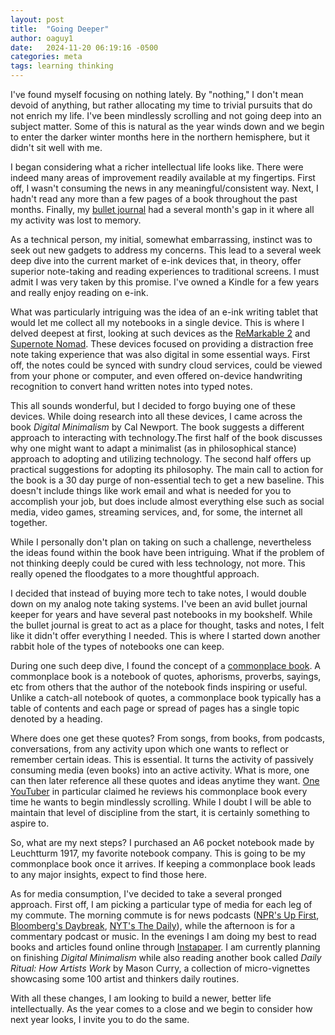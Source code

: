 ```yaml
---
layout: post
title:  "Going Deeper"
author: oaguy1
date:   2024-11-20 06:19:16 -0500
categories: meta
tags: learning thinking
---
```


I've found myself focusing on nothing lately. By "nothing," I don't mean devoid of anything, but rather allocating my time to trivial pursuits  that do not enrich my life. I've been mindlessly scrolling and not going deep into an subject matter. Some of this is natural as the year winds down and we begin to enter the darker winter months here in the northern hemisphere, but it didn't sit well with me.

I began considering what a richer intellectual life looks like. There were indeed many areas of improvement readily available at my fingertips. First off, I wasn't consuming the news in any meaningful/consistent way. Next, I hadn't read any more than a few pages of a book throughout the past months. Finally, my [bullet journal](https://en.wikipedia.org/wiki/Bullet_journal) had a several month's gap in it where all my activity was lost to memory.

As a technical person, my initial, somewhat embarrassing, instinct was to seek out new gadgets to address my concerns. This lead to a several week deep dive into the current market of e-ink devices that, in theory, offer superior note-taking and reading experiences to traditional screens. I must admit I was very taken by this promise. I've owned a Kindle for a few years and really enjoy reading on e-ink.

What was particularly intriguing was the idea of an e-ink writing tablet that would let me collect all my notebooks in a single device. This is where I delved deepest at first, looking at such devices as the [ReMarkable 2](https://remarkable.com/store/remarkable-2) and [Supernote Nomad](https://supernote.com/pages/supernote-nomad). These devices focused on providing a distraction free note taking experience that was also digital in some essential ways. First off, the notes could be synced with sundry cloud services, could be viewed from your phone or computer, and even offered on-device handwriting recognition to convert hand written notes into typed notes.

This all sounds wonderful, but I decided to forgo buying one of these devices. While doing research into all these devices, I came across the book *Digital Minimalism* by Cal Newport. The book suggests a different approach to interacting with technology.The first half of the book discusses why one might want to adapt a minimalist (as in philosophical stance) approach to adopting and utilizing technology. The second half offers up practical suggestions for adopting its philosophy. The main call to action for the book is a 30 day purge of non-essential tech to get a new baseline. This doesn't include things like work email and what is needed for you to accomplish your job, but does include almost everything else such as social media, video games, streaming services, and, for some, the internet all together.

While I personally don't plan on taking on such a challenge, nevertheless the ideas found within the book have been intriguing. What if the problem of not thinking deeply could be cured with less technology, not more. This really opened the floodgates to a more thoughtful approach. 

I decided that instead of buying more tech to take notes, I would double down on my analog note taking systems. I've been an avid bullet journal keeper for years and have several past notebooks in my bookshelf. While the bullet journal is great to act as a place for thought, tasks and notes, I felt like it didn't offer everything I needed. This is where I started down another rabbit hole of the types of notebooks one can keep.

During one such deep dive, I found the concept of a [commonplace book](https://en.wikipedia.org/wiki/Commonplace_book). A commonplace book is a notebook of quotes, aphorisms, proverbs, sayings, etc from others that the author of the notebook finds inspiring or useful. Unlike a catch-all notebook of quotes, a commonplace book typically has a table of contents and each page or spread of pages has a single topic denoted by a heading. 

Where does one get these quotes? From songs, from books, from podcasts, conversations, from any activity upon which one wants to reflect or remember certain ideas. This is essential. It turns the activity of passively consuming media (even books) into an active activity. What is more, one can then later reference all these quotes and ideas anytime they want. [One YouTuber](https://www.youtube.com/watch?v=Zb5PUAi4eAc) in particular claimed he reviews his commonplace book every time he wants to begin mindlessly scrolling. While I doubt I will be able to maintain that level of discipline from the start, it is certainly something to aspire to.

So, what are my next steps? I purchased an A6 pocket notebook made by Leuchtturm 1917, my favorite notebook company. This is going to be my commonplace book once it arrives. If keeping a commonplace book leads to any major insights, expect to find those here.

As for media consumption, I've decided to take a several pronged approach. First off, I am picking a particular type of media for each leg of my commute. The morning commute is for news podcasts ([NPR's Up First](https://www.npr.org/podcasts/510318/up-first), [Bloomberg's Daybreak](https://www.bloomberg.com/podcasts/series/daybreak-americas), [NYT's The Daily](https://www.nytimes.com/column/the-daily)), while the afternoon is for a commentary podcast or music. In the evenings I am doing my best to read books and articles found online through [Instapaper](https://www.instapaper.com). I am currently planning on finishing *Digital Minimalism* while also reading another book called *Daily Ritual: How Artists Work* by Mason Curry, a collection of micro-vignettes showcasing some 100 artist and thinkers daily routines.

With all these changes, I am looking to build a newer, better life intellectually. As the year comes to a close and we begin to consider how next year looks, I invite you  to do the same.

